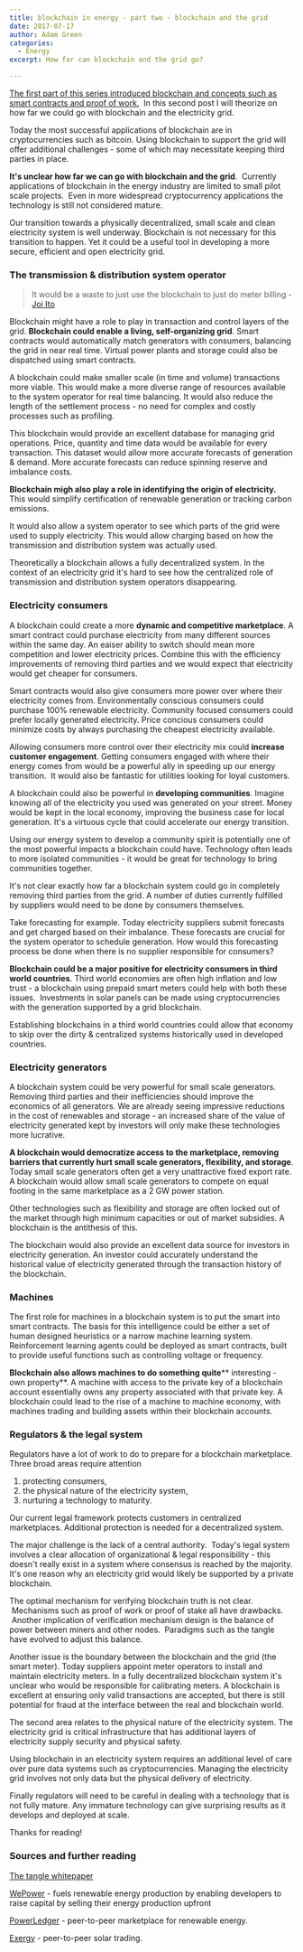 ```yaml
---
title: blockchain in energy - part two - blockchain and the grid
date: 2017-07-17
author: Adam Green
categories:
  - Energy
excerpt: How far can blockchain and the grid go?

---
```


[The first part of this series introduced blockchain and concepts such as smart contracts and proof of work.](http://adgefficiency.com/blockchain-energy-part-one/)  In this second post I will theorize on how far we could go with blockchain and the electricity grid.

Today the most successful applications of blockchain are in cryptocurrencies such as bitcoin. Using blockchain to support the grid will offer additional challenges - some of which may necessitate keeping third parties in place.

**It's unclear how far we can go with blockchain and the grid**.  Currently applications of blockchain in the energy industry are limited to small pilot scale projects.  Even in more widespread cryptocurrency applications the technology is still not considered mature.

Our transition towards a physically decentralized, small scale and clean electricity system is well underway. Blockchain is not necessary for this transition to happen. Yet it could be a useful tool in developing a more secure, efficient and open electricity grid.

### The transmission & distribution system operator

> It would be a waste to just use the blockchain to just do meter billing - [Joi Ito](https://www.greentechmedia.com/articles/read/the-energy-blockchain-could-bitcoin-be-a-catalyst-for-the-distributed-grid)

Blockchain might have a role to play in transaction and control layers of the grid. **Blockchain could enable a living, self-organizing grid**. Smart contracts would automatically match generators with consumers, balancing the grid in near real time. Virtual power plants and storage could also be dispatched using smart contracts.

A blockchain could make smaller scale (in time and volume) transactions more viable. This would make a more diverse range of resources available to the system operator for real time balancing. It would also reduce the length of the settlement process - no need for complex and costly processes such as profiling.

This blockchain would provide an excellent database for managing grid operations. Price, quantity and time data would be available for every transaction. This dataset would allow more accurate forecasts of generation & demand. More accurate forecasts can reduce spinning reserve and imbalance costs.

**Blockchain migh also play a role in identifying the origin of electricity.** This would simplify certification of renewable generation or tracking carbon emissions.

It would also allow a system operator to see which parts of the grid were used to supply electricity. This would allow charging based on how the transmission and distribution system was actually used.

Theoretically a blockchain allows a fully decentralized system. In the context of an electricity grid it's hard to see how the centralized role of transmission and distribution system operators disappearing.

### Electricity consumers

A blockchain could create a more **dynamic and competitive marketplace**. A smart contract could purchase electricity from many different sources within the same day. An eaiser ability to switch should mean more competition and lower electricity prices. Combine this with the efficiency improvements of removing third parties and we would expect that electricity would get cheaper for consumers.

Smart contracts would also give consumers more power over where their electricity comes from. Environmentally conscious consumers could purchase 100% renewable electricity. Community focused consumers could prefer locally generated electricity. Price concious consumers could minimize costs by always purchasing the cheapest electricity available.

Allowing consumers more control over their electricity mix could **increase customer engagement**. Getting consumers engaged with where their energy comes from would be a powerful ally in speeding up our energy transition.  It would also be fantastic for utilities looking for loyal customers.

A blockchain could also be powerful in **developing communities**. Imagine knowing all of the electricity you used was generated on your street. Money would be kept in the local economy, improving the business case for local generation. It's a virtuous cycle that could accelerate our energy transition.

Using our energy system to develop a community spirit is potentially one of the most powerful impacts a blockchain could have. Technology often leads to more isolated communities - it would be great for technology to bring communities together.

It's not clear exactly how far a blockchain system could go in completely removing third parties from the grid. A number of duties currently fulfilled by suppliers would need to be done by consumers themselves.

Take forecasting for example. Today electricity suppliers submit forecasts and get charged based on their imbalance. These forecasts are crucial for the system operator to schedule generation. How would this forecasting process be done when there is no supplier responsible for consumers?

**Blockchain could be a major positive for electricity consumers in third world countries**. Third world economies are often high inflation and low trust - a blockchain using prepaid smart meters could help with both these issues.  Investments in solar panels can be made using cryptocurrencies with the generation supported by a grid blockchain.

Establishing blockchains in a third world countries could allow that economy to skip over the dirty & centralized systems historically used in developed countries.

### Electricity generators

A blockchain system could be very powerful for small scale generators. Removing third parties and their inefficiencies should improve the economics of all generators. We are already seeing impressive reductions in the cost of renewables and storage - an increased share of the value of electricity generated kept by investors will only make these technologies more lucrative.

**A blockchain would democratize access to the marketplace, removing barriers that currently hurt small scale generators, flexibility, and storage**. Today small scale generators often get a very unattractive fixed export rate. A blockchain would allow small scale generators to compete on equal footing in the same marketplace as a 2 GW power station.

Other technologies such as flexibility and storage are often locked out of the market through high minimum capacities or out of market subsidies. A blockchain is the antithesis of this.

The blockchain would also provide an excellent data source for investors in electricity generation. An investor could accurately understand the historical value of electricity generated through the transaction history of the blockchain.

### Machines

The first role for machines in a blockchain system is to put the smart into smart contracts. The basis for this intelligence could be either a set of human designed heuristics or a narrow machine learning system. Reinforcement learning agents could be deployed as smart contracts, built to provide useful functions such as controlling voltage or frequency.

**Blockchain also allows machines to do something quite**** interesting - own property**. A machine with access to the private key of a blockchain account essentially owns any property associated with that private key. A blockchain could lead to the rise of a machine to machine economy, with machines trading and building assets within their blockchain accounts.

### Regulators & the legal system

Regulators have a lot of work to do to prepare for a blockchain marketplace. Three broad areas require attention

1. protecting consumers,
2. the physical nature of the electricity system,
3. nurturing a technology to maturity.

Our current legal framework protects customers in centralized marketplaces. Additional protection is needed for a decentralized system.

The major challenge is the lack of a central authority.  Today's legal system involves a clear allocation of organizational & legal responsibility - this doesn't really exist in a system where consensus is reached by the majority. It's one reason why an electricity grid would likely be supported by a private blockchain.

The optimal mechanism for verifying blockchain truth is not clear.  Mechanisms such as proof of work or proof of stake all have drawbacks.  Another implication of verification mechanism design is the balance of power between miners and other nodes.  Paradigms such as the tangle have evolved to adjust this balance.

Another issue is the boundary between the blockchain and the grid (the smart meter). Today suppliers appoint meter operators to install and maintain electricity meters. In a fully decentralized blockchain system it's unclear who would be responsible for calibrating meters. A blockchain is excellent at ensuring only valid transactions are accepted, but there is still potential for fraud at the interface between the real and blockchain world.

The second area relates to the physical nature of the electricity system. The electricity grid is critical infrastructure that has additional layers of electricity supply security and physical safety.

Using blockchain in an electricity system requires an additional level of care over pure data systems such as cryptocurrencies. Managing the electricity grid involves not only data but the physical delivery of electricity.

Finally regulators will need to be careful in dealing with a technology that is not fully mature. Any immature technology can give surprising results as it develops and deployed at scale.

Thanks for reading!

### Sources and further reading

[The tangle whitepaper](https://iota.org/IOTA_Whitepaper.pdf)

[WePower](https://wepower.network/) - fuels renewable energy production by enabling developers to raise capital by selling their energy production upfront

[PowerLedger](https://powerledger.io/) - peer-to-peer marketplace for renewable energy.

[Exergy](https://exergy.energy/) - peer-to-peer solar trading.
